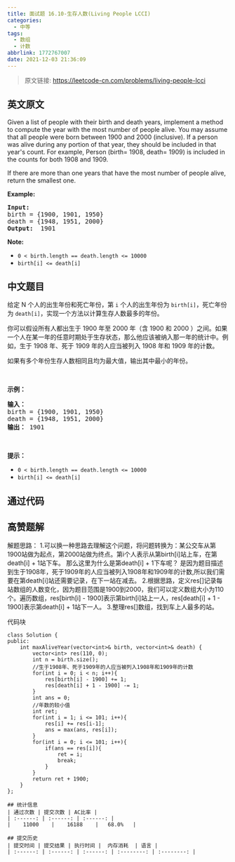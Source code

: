 ```yaml
---
title: 面试题 16.10-生存人数(Living People LCCI)
categories:
  - 中等
tags:
  - 数组
  - 计数
abbrlink: 1772767007
date: 2021-12-03 21:36:09
---
```


> 原文链接: https://leetcode-cn.com/problems/living-people-lcci


## 英文原文
<div><p>Given a list of people with their birth and death years, implement a method to compute the year with the most number of people alive. You may assume that all people were born between 1900 and 2000 (inclusive). If a person was alive during any portion of that year, they should be included in that year&#39;s count. For example, Person (birth= 1908, death= 1909) is included in the counts for both 1908 and 1909.</p>

<p>If there are more than one years&nbsp;that have the most number of people alive, return the smallest one.</p>

<p><strong>Example: </strong></p>

<pre>
<strong>Input: </strong>
birth = {1900, 1901, 1950}
death = {1948, 1951, 2000}
<strong>Output: </strong> 1901
</pre>

<p><strong>Note: </strong></p>

<ul>
	<li><code>0 &lt; birth.length == death.length &lt;= 10000</code></li>
	<li><code>birth[i] &lt;= death[i]</code></li>
</ul>
</div>

## 中文题目
<div><p>给定 N 个人的出生年份和死亡年份，第 <code>i</code> 个人的出生年份为 <code>birth[i]</code>，死亡年份为 <code>death[i]</code>，实现一个方法以计算生存人数最多的年份。</p>

<p>你可以假设所有人都出生于 1900 年至 2000 年（含 1900 和 2000 ）之间。如果一个人在某一年的任意时期处于生存状态，那么他应该被纳入那一年的统计中。例如，生于 1908 年、死于 1909 年的人应当被列入 1908 年和 1909 年的计数。</p>

<p>如果有多个年份生存人数相同且均为最大值，输出其中最小的年份。</p>

<p> </p>

<p><strong>示例：</strong></p>

<pre>
<strong>输入：</strong>
birth = {1900, 1901, 1950}
death = {1948, 1951, 2000}
<strong>输出：</strong> 1901
</pre>

<p> </p>

<p><strong>提示：</strong></p>

<ul>
	<li><code>0 < birth.length == death.length <= 10000</code></li>
	<li><code>birth[i] <= death[i]</code></li>
</ul>
</div>

## 通过代码
<RecoDemo>
</RecoDemo>


## 高赞题解
解题思路：
    1.可以换一种思路去理解这个问题，将问题转换为：某公交车从第1900站做为起点，第2000站做为终点。第i个人表示从第birth[i]站上车，在第death[i] + 1站下车。
      那么这里为什么是第death[i] + 1下车呢？
      是因为题目描述到生于1908年，死于1909年的人应当被列入1908年和1909年的计数,所以我们需要在第death[i]站还需要记录，在下一站在减去。
    2.根据思路，定义res[]记录每站数组的人数变化，因为题目范围是1900到2000，我们可以定义数组大小为110个。遍历数组，res[birth[i] - 1900]表示第birth[i]站上一人，res[death[i] + 1 - 1900]表示第death[i] + 1站下一人。
    3.整理res[]数组，找到车上人最多的站。

代码块
```
class Solution {
public:
    int maxAliveYear(vector<int>& birth, vector<int>& death) {
        vector<int> res(110, 0);
        int n = birth.size();
        //生于1908年、死于1909年的人应当被列入1908年和1909年的计数
        for(int i = 0; i < n; i++){
            res[birth[i] - 1900] += 1;
            res[death[i] + 1 - 1900] -= 1;
        }
        int ans = 0;
        //年数的较小值
        int ret;
        for(int i = 1; i <= 101; i++){
            res[i] += res[i-1];
            ans = max(ans, res[i]);
        }
        for(int i = 0; i <= 101; i++){
            if(ans == res[i]){
                ret = i;
                break;
            }
        }
        return ret + 1900;
    }
};

## 统计信息
| 通过次数 | 提交次数 | AC比率 |
| :------: | :------: | :------: |
|    11000    |    16188    |   68.0%   |

## 提交历史
| 提交时间 | 提交结果 | 执行时间 |  内存消耗  | 语言 |
| :------: | :------: | :------: | :--------: | :--------: |
